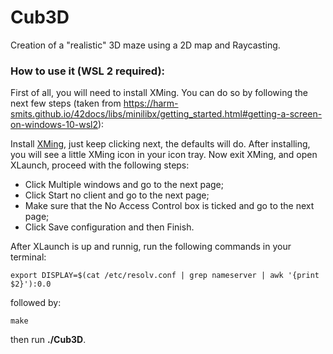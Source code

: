 # Cub3D
Creation of a "realistic" 3D maze using a 2D map and Raycasting.

### How to use it (WSL 2 required):

First of all, you will need to install XMing. You can do so by following the next few steps (taken from https://harm-smits.github.io/42docs/libs/minilibx/getting_started.html#getting-a-screen-on-windows-10-wsl2):

Install [XMing](https://sourceforge.net/projects/xming/), just keep clicking next, the defaults will do. After installing, you will see a little XMing icon in your icon tray. Now exit XMing, and open XLaunch, proceed with the following steps:
* Click Multiple windows and go to the next page;
* Click Start no client and go to the next page;
* Make sure that the No Access Control box is ticked and go to the next page;
* Click Save configuration and then Finish.

After XLaunch is up and runnig, run the following commands in your terminal:

```
export DISPLAY=$(cat /etc/resolv.conf | grep nameserver | awk '{print $2}'):0.0
```
followed by:
```
make
```
then run **./Cub3D**.
